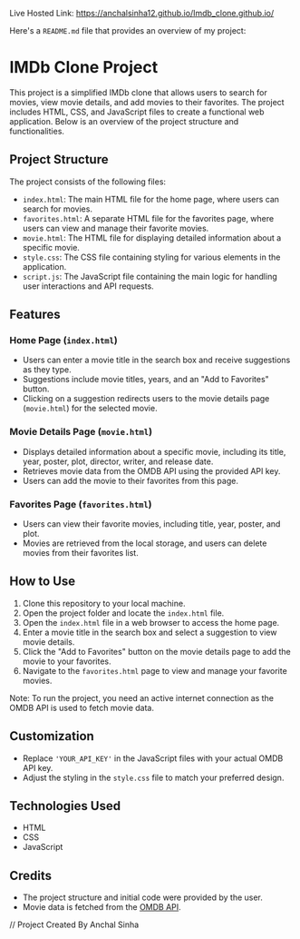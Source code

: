 Live Hosted Link: https://anchalsinha12.github.io/Imdb_clone.github.io/

Here's a `README.md` file that provides an overview of my project:

# IMDb Clone Project

This project is a simplified IMDb clone that allows users to search for movies, view movie details, and add movies to their favorites. The project includes HTML, CSS, and JavaScript files to create a functional web application. Below is an overview of the project structure and functionalities.

## Project Structure

The project consists of the following files:

- `index.html`: The main HTML file for the home page, where users can search for movies.
- `favorites.html`: A separate HTML file for the favorites page, where users can view and manage their favorite movies.
- `movie.html`: The HTML file for displaying detailed information about a specific movie.
- `style.css`: The CSS file containing styling for various elements in the application.
- `script.js`: The JavaScript file containing the main logic for handling user interactions and API requests.

## Features

### Home Page (`index.html`)

- Users can enter a movie title in the search box and receive suggestions as they type.
- Suggestions include movie titles, years, and an "Add to Favorites" button.
- Clicking on a suggestion redirects users to the movie details page (`movie.html`) for the selected movie.

### Movie Details Page (`movie.html`)

- Displays detailed information about a specific movie, including its title, year, poster, plot, director, writer, and release date.
- Retrieves movie data from the OMDB API using the provided API key.
- Users can add the movie to their favorites from this page.

### Favorites Page (`favorites.html`)

- Users can view their favorite movies, including title, year, poster, and plot.
- Movies are retrieved from the local storage, and users can delete movies from their favorites list.

## How to Use

1. Clone this repository to your local machine.
2. Open the project folder and locate the `index.html` file.
3. Open the `index.html` file in a web browser to access the home page.
4. Enter a movie title in the search box and select a suggestion to view movie details.
5. Click the "Add to Favorites" button on the movie details page to add the movie to your favorites.
6. Navigate to the `favorites.html` page to view and manage your favorite movies.

Note: To run the project, you need an active internet connection as the OMDB API is used to fetch movie data.

## Customization

- Replace `'YOUR_API_KEY'` in the JavaScript files with your actual OMDB API key.
- Adjust the styling in the `style.css` file to match your preferred design.

## Technologies Used

- HTML
- CSS
- JavaScript

## Credits

- The project structure and initial code were provided by the user.
- Movie data is fetched from the [OMDB API](http://www.omdbapi.com/).

// Project Created By Anchal Sinha
